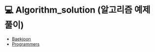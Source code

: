 # 💻 Algorithm_solution (알고리즘 예제 풀이)
- [Baekjoon](https://github.com/AmyLim328/algorithm_solution/tree/main/Java/Baekjoon)
- [Programmers](https://github.com/AmyLim328/algorithm_solution/tree/main/Java/Programmers/programmers42748)
